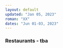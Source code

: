 ```yaml
---
layout: default
updated: "Jan 05, 2023"
roman: "XX"
dates: "Jun 01-03, 2023"
---
```






### Restaurants - tba

